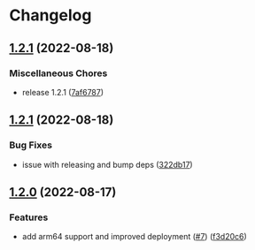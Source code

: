 # Changelog

## [1.2.1](https://github.com/cobraz/xlsx-mxlookup/compare/v1.2.1...v1.2.1) (2022-08-18)


### Miscellaneous Chores

* release 1.2.1 ([7af6787](https://github.com/cobraz/xlsx-mxlookup/commit/7af6787f0e95ee4eec80db3896c4cbbf00e2c76c))

## [1.2.1](https://github.com/cobraz/xlsx-mxlookup/compare/v1.2.0...v1.2.1) (2022-08-18)


### Bug Fixes

* issue with releasing and bump deps ([322db17](https://github.com/cobraz/xlsx-mxlookup/commit/322db17ff1b831fb380e0189e17f1368547fc173))

## [1.2.0](https://github.com/cobraz/xlsx-mxlookup/compare/v1.1.1...v1.2.0) (2022-08-17)


### Features

* add arm64 support and improved deployment ([#7](https://github.com/cobraz/xlsx-mxlookup/issues/7)) ([f3d20c6](https://github.com/cobraz/xlsx-mxlookup/commit/f3d20c646b68e852399f3626953af4bb8adca498))

